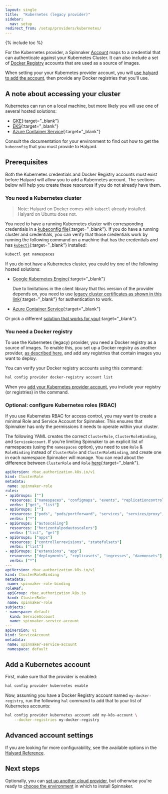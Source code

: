 ```yaml
---
layout: single
title:  "Kubernetes (legacy provider)"
sidebar:
  nav: setup
redirect_from: /setup/providers/kubernetes/
---
```


{% include toc %}

For the Kubernetes provider, a Spinnaker [Account](/concepts/providers/#accounts)
maps to a credential that can authenticate against your Kubernetes Cluster. It
can also include a set of [Docker Registry](/setup/providers/docker-registry)
accounts that are used as a source of images.

When setting your your Kubernetes provider account, you will [use halyard
to add the account](#), then provide any Docker registries that you'll use.

## A note about accessing your cluster

Kubernetes can run on a local machine, but more likely you will use one of
several hosted solutions:

* [GKE](https://cloud.google.com/kubernetes-engine/){:target="\_blank"}
* [EKS](https://aws.amazon.com/eks/){:target="\_blank"}
* [Azure Container Service](https://azure.microsoft.com/services/container-service/){:target="\_blank"}

Consult the documentation for your environment to find out how to get the
`kubeconfig` that you must provide to Halyard.

## Prerequisites

Both the Kubernetes credentials and Docker Registry accounts must exist before
Halyard will allow you to add a Kubernetes account. The sections below will
help you create these resources if you do not already have them.

<span class="begin-collapsible-section"></span>

### You need a Kubernetes cluster

> Note: Halyard on Docker comes with `kubectl` already installed. Halyard on
> Ubuntu does not.

You need to have a running Kubernetes cluster with corresponding credentials in
a [kubeconfig file](https://kubernetes.io/docs/concepts/cluster-administration/authenticate-across-clusters-kubeconfig/){:target="\_blank"}.
If you do have a running cluster and credentials, you can verify that those
credentials work by running the following command on a machine that has the
credentials and has [`kubectl`](https://kubernetes.io/docs/user-guide/kubectl-overview/){:target="\_blank"} installed:

```bash
kubectl get namespaces
```

If you do not have a Kubernetes cluster, you could try one of the following
hosted solutions:

* [Google Kubernetes Engine](https://cloud.google.com/container-engine/){:target="\_blank"}

  Due to limitations in the client library that this version of the provider
  depends on, you need to use [legacy cluster certificates as shown in this
  link](https://cloud.google.com/kubernetes-engine/docs/how-to/iam-integration#authentication_modes){:target="\_blank"}
  for authentication to work.

* [Azure Container
  Service](https://docs.microsoft.com/en-us/azure/container-service/container-service-kubernetes-walkthrough){:target="\_blank"}

Or pick a different [solution that works for
you](https://kubernetes.io/docs/setup/pick-right-solution/){:target="\_blank"}.

<span class="end-collapsible-section"></span>

<span class="begin-collapsible-section"></span>

### You need a Docker registry

To use the Kubernetes (legacy) provider, you need a Docker registry as a source
of images. To enable this, you set up a Docker registry as another provider, [as
described here](/setup/providers/docker-registry), and add any registries that
contain images you want to deploy.

You can verify your Docker registry accounts using this command:

```bash
hal config provider docker-registry account list
```

When you [add your Kubernetes provider account](#adding-an-account), you include
your registry (or registries) in the command.

<span class="end-collapsible-section"></span>

<span class="begin-collapsible-section"></span>

### Optional: configure Kubernetes roles (RBAC)

If you use Kubernetes RBAC for access control, you may want to create a minimal
Role and Service Account for Spinnaker. This ensures that Spinnaker has only the
permissions it needs to operate within your cluster.

The following YAML creates the correct `ClusterRole`, `ClusterRoleBinding`,
and `ServiceAccount`. If you're limiting Spinnaker to an explicit list of
namespaces (using the `namespaces` option), you need to use `Role` &
`RoleBinding` instead of `ClusterRole` and `ClusterRoleBinding`, and create one
in each namespace Spinnaker will manage. You can read about the difference
between `ClusterRole` and `Role` [here](https://kubernetes.io/docs/admin/authorization/rbac/#rolebinding-and-clusterrolebinding){:target="\_blank"}.


```yaml
apiVersion: rbac.authorization.k8s.io/v1
kind: ClusterRole
metadata:
 name: spinnaker-role
rules:
- apiGroups: [""]
  resources: ["namespaces", "configmaps", "events", "replicationcontrollers", "serviceaccounts", "pods/logs"]
  verbs: ["get", "list"]
- apiGroups: [""]
  resources: ["pods", "pods/portforward", "services", "services/proxy", "secrets"]
  verbs: ["*"]
- apiGroups: ["autoscaling"]
  resources: ["horizontalpodautoscalers"]
  verbs: ["list", "get"]
- apiGroups: ["apps"]
  resources: ["controllerrevisions", "statefulsets"]
  verbs: ["list"]
- apiGroups: ["extensions", "app"]
  resources: ["deployments", "replicasets", "ingresses", "daemonsets"]
  verbs: ["*"]
---
apiVersion: rbac.authorization.k8s.io/v1
kind: ClusterRoleBinding
metadata:
 name: spinnaker-role-binding
roleRef:
 apiGroup: rbac.authorization.k8s.io
 kind: ClusterRole
 name: spinnaker-role
subjects:
- namespace: default
  kind: ServiceAccount
  name: spinnaker-service-account
---
apiVersion: v1
kind: ServiceAccount
metadata:
 name: spinnaker-service-account
 namespace: default
```

<span class="end-collapsible-section"></span>

## Add a Kubernetes account

First, make sure that the provider is enabled:

```bash
hal config provider kubernetes enable
```

Now, assuming you have a Docker Registry account named `my-docker-registry`,
run the following `hal` command to add that to your list of Kubernetes accounts:

```bash
hal config provider kubernetes account add my-k8s-account \
    --docker-registries my-docker-registry
```

## Advanced account settings

If you are looking for more configurability, see the available options in the
[Halyard Reference](/reference/halyard/commands#hal-config-provider-kubernetes-account-add).

## Next steps

Optionally, you can [set up another cloud provider](/setup/install/providers/),
but otherwise you're ready to [choose the environment](/setup/install/environment/)
in which to install Spinnaker.
